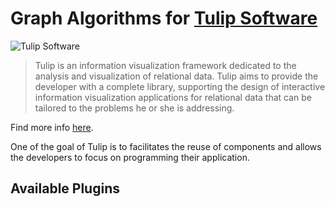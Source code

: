 # Graph Algorithms for [Tulip Software](http://tulip.labri.fr/TulipDrupal/)

![Tulip Software](http://tulip.labri.fr/TulipDrupal/sites/default/files/logo_web.png)

> Tulip is an information visualization framework dedicated to the analysis and visualization of relational data. Tulip aims to provide the developer with a complete library, supporting the design of interactive information visualization applications for relational data that can be tailored to the problems he or she is addressing.

Find more info [here](http://tulip.labri.fr/TulipDrupal/).

One of the goal of Tulip is to facilitates the reuse of components and allows the developers to focus on programming their application.

## Available Plugins
